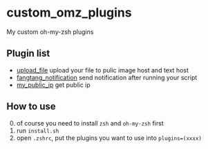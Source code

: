# custom_omz_plugins

My custom oh-my-zsh plugins

## Plugin list

- [upload_file](upload_file) upload your file to pulic image host and text host
- [fangtang_notification](fangtang_notification) send notification after running your script
- [my_public_ip](my_public_ip) get public ip

## How to use

0. of course you need to install `zsh` and `oh-my-zsh` first
1. run `install.sh`
2. open `.zshrc`, put the plugins you want to use into `plugins=(xxxx)`
